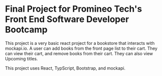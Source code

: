 # Final Project for Promineo Tech's Front End Software Developer Bootcamp

This project is a very basic react project for a bookstore that interacts with mockapi.io. A user can add books from the front page list to their cart. They can view their cart, and remove books from their cart. They can also view Upcoming titles.

This project uses React, TypScript, Bootstrap, and mockapi.

